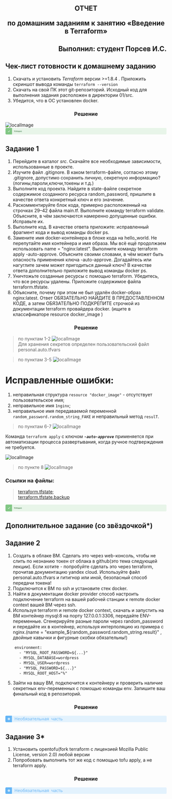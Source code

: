 ## <p style="text-align: center;">ОТЧЕТ</p> <p style="text-align: center;">по домашним заданиям к занятию «Введение в Terraform»</p>
## <p style="text-align: right;">Выполнил: студент Порсев И.С.</p>


## Чек-лист готовности к домашнему заданию

1. Скачать и установить *Terraform* версии >=1.8.4 . Приложить скриншот вывода команды `terraform --version`
2. Скачать на свой ПК этот git-репозиторий. Исходный код для выполнения задания расположен в директории 01/src.
3. Убедится, что в ОС установлен docker.

### <div style="text-align: center;">Решение</div>
![localImage](./screen_II.00.png)
![localImage](./Yes.png)

## Задание 1

1. Перейдите в каталог *src*. Скачайте все необходимые зависимости, использованные в проекте.
2. Изучите файл .gitignore. В каком terraform-файле, согласно этому .gitignore, допустимо сохранить личную, секретную информацию?(логины,пароли,ключи,токены и т.д.)
3. Выполните код проекта. Найдите в state-файле секретное содержимое созданного ресурса random_password, пришлите в качестве ответа конкретный ключ и его значение.
4. Раскомментируйте блок кода, примерно расположенный на строчках 29–42 файла main.tf. Выполните команду terraform validate. Объясните, в чём заключаются намеренно допущенные ошибки. Исправьте их.
5. Выполните код. В качестве ответа приложите: исправленный фрагмент кода и вывод команды docker ps.
6. Замените имя docker-контейнера в блоке кода на hello_world. Не перепутайте имя контейнера и имя образа. Мы всё ещё продолжаем использовать name = "nginx:latest". Выполните команду terraform apply -auto-approve. Объясните своими словами, в чём может быть опасность применения ключа -auto-approve. Догадайтесь или нагуглите зачем может пригодиться данный ключ? В качестве ответа дополнительно приложите вывод команды docker ps.
7. Уничтожьте созданные ресурсы с помощью terraform. Убедитесь, что все ресурсы удалены. Приложите содержимое файла terraform.tfstate.
8. Объясните, почему при этом не был удалён docker-образ nginx:latest. Ответ ОБЯЗАТЕЛЬНО НАЙДИТЕ В ПРЕДОСТАВЛЕННОМ КОДЕ, а затем ОБЯЗАТЕЛЬНО ПОДКРЕПИТЕ строчкой из документации terraform провайдера docker. (ищите в классификаторе resource docker_image )

### <div style="text-align: center;">Решение</div>
>по пунктам 1-2
![localImage](./screen_II.01.1-2.png)    
Для хранения секретов определен пользовательский файл personal.auto.tfvars

>по пунктам 3-5
![localImage](./screen_II.01.3-5.png)   
# Исправленные ошибки:
1. неправильная структура `resource "docker_image"` - отсутствует пользовательское имя;
2. неправильное имя `1nginx`;
3. неправильное имя передаваемой переменной `random_password.random_string_FAKE` и  неправильный метод `resulT`.

>по пунктам 6-7
![localImage](./screen_II.01.6-7.png)

Команда `terraform apply` с ключом ***`-auto-approve`*** применяется при автоматизации процесса развертывания, когда ручное подтверждения не требуется. 

![localImage](./screen_II.01.7.png)

>по пунктe 8
![localImage](./screen_II.01.3-5.png)     

### Ссылки на файлы: 
>[terraform.tfstate](./terraform.tfstate);   
>[terraform.tfstate.backup](./terraform.tfstate.backup)     

![localImage](./Yes.png)

## Дополнительное задание (со звёздочкой*)
## Задание 2

1. Создать в облаке ВМ. Сделать это через web-консоль, чтобы не слить по незнанию токен от облака в github(это тема следующей лекции). Если хотите - попробуйте сделать это через terraform, прочитав документацию yandex cloud. Используйте файл personal.auto.tfvars и гитигнор или иной, безопасный способ передачи токена!
2. Подключится к ВМ по ssh и установите стек docker.
3. Найти в документации docker provider способ настроить подключение terraform на вашей рабочей станции к remote docker context вашей ВМ через ssh.
4. Используя terraform и remote docker context, скачать и запустить на  ВМ контейнер mysql:8 на порту 127.0.0.1:3306, передайте ENV-переменные. Сгенерируйте разные пароли через random_password и передайте их в контейнер, используя интерполяцию из примера с nginx.(name  = "example_${random_password.random_string.result}" , двойные кавычки и фигурные скобки обязательны!)
``` docker
    environment:
      - "MYSQL_ROOT_PASSWORD=${...}"
      - MYSQL_DATABASE=wordpress
      - MYSQL_USER=wordpress
      - "MYSQL_PASSWORD=${...}"
      - MYSQL_ROOT_HOST="%"
``` 
5. Зайти на вашу ВМ, подключится к контейнеру и проверить наличие секретных env-переменных с помощью команды env. Запишите ваш финальный код в репозиторий.

### <div style="text-align: center;">Решение</div>
![localImage](./NotMain.png)


## Задание 3*

1. Установить opentofu(fork terraform с лицензией Mozilla Public License, version 2.0) любой версии
2. Попробовать выполнить тот же код с помощью tofu apply, а не terraform apply.

### <div style="text-align: center;">Решение</div>
![localImage](./NotMain.png)